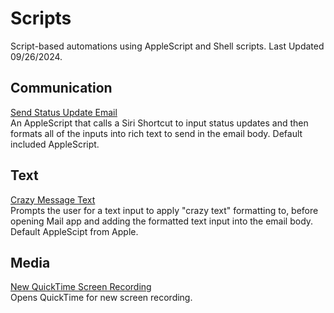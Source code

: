 # Scripts
Script-based automations using AppleScript and Shell scripts. Last Updated 09/26/2024.

## Communication
[Send Status Update Email](https://github.com/calikasten/scripts/blob/master/Send%20Status%20Update%20Email.scpt) <br>
An AppleScript that calls a Siri Shortcut to input status updates and then formats all of the inputs into rich text to send in the email body. Default included AppleScript.

## Text
[Crazy Message Text](https://github.com/calikasten/scripts/blob/master/Crazy%20Message%20Text.scpt) <br>
Prompts the user for a text input to apply "crazy text" formatting to, before opening Mail app and adding the formatted text input into the email body. Default AppleScipt from Apple.

## Media
[New QuickTime Screen Recording]() <br>
Opens QuickTime for new screen recording. 
